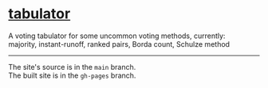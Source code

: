 # [tabulator](https://redbrain.github.io/tabulator)
A voting tabulator for some uncommon voting methods, currently:  
majority, instant-runoff, ranked pairs, Borda count, Schulze method
***
The site's source is in the `main` branch.  
The built site is in the `gh-pages` branch.
